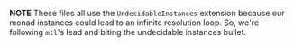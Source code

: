 **NOTE** These files all use the `UndecidableInstances` extension because our monad instances could lead to an infinite resolution loop. So, we're following `mtl`'s lead and biting the undecidable instances bullet.
